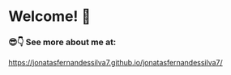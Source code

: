 # Welcome! 👋

### 😎👇 See more about me at: 

https://jonatasfernandessilva7.github.io/jonatasfernandessilva7/ 